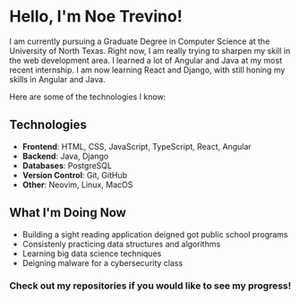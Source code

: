 # Hello, I'm Noe Trevino!

I am currently pursuing a Graduate Degree in Computer Science at the University of North Texas. 
Right now, I am really trying to sharpen my skill in the web development area. I learned a lot of Angular and Java at my most recent internship. 
I am now learning React and Django, with still honing my skills in Angular and Java.

Here are some of the technologies I know:
## Technologies
- **Frontend**: HTML, CSS, JavaScript, TypeScript, React, Angular
- **Backend**: Java, Django
- **Databases**: PostgreSQL
- **Version Control**: Git, GitHub
- **Other**: Neovim, Linux, MacOS

## What I'm Doing Now
- Building a sight reading application deigned got public school programs
- Consistenly practicing data structures and algorithms
- Learning big data science techniques
- Deigning malware for a cybersecurity class

### Check out my repositories if you would like to see my progress!

<!---
## 💬 Let's Connect!
Feel free to reach out if you want to collaborate on projects or discuss anything related to web development and computer science!

[![LinkedIn](https://img.shields.io/badge/LinkedIn-Connect-blue)](https://www.linkedin.com/in/your-linkedin/) [![Email](https://img.shields.io/badge/Email-Contact-red)](mailto:your-email@example.com)


TheNoeTrevino/TheNoeTrevino is a ✨ special ✨ repository because its `README.md` (this file) appears on your GitHub profile.
You can click the Preview link to take a look at your changes.
--->
